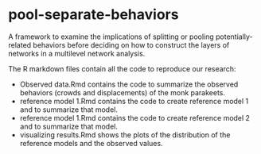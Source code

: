 # pool-separate-behaviors

A framework to examine the implications of splitting or pooling potentially-related behaviors before deciding on how to construct the layers of networks in a multilevel network analysis. 

The R markdown files contain all the code to reproduce our research:
 - Observed data.Rmd contains the code to summarize the observed behaviors (crowds and displacements) of the monk parakeets. 
 - reference model 1.Rmd contains the code to create reference model 1 and to summarize that model. 
 - reference model 1.Rmd contains the code to create reference model 2 and to summarize that model. 
 - visualizing results.Rmd shows the plots of the distribution of the reference models and the observed values. 
